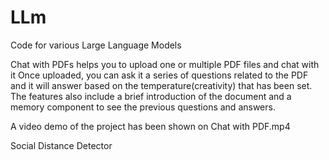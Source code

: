 # LLm
Code for various Large Language Models

Chat with PDFs helps you to upload one or multiple PDF files and chat with it Once uploaded, you can ask it a series of questions related to the PDF and it will answer based on the temperature(creativity) that has been set. The features also include a brief introduction of the document and a memory component to see the previous questions and answers.

A video demo of the project has been shown on Chat with PDF.mp4

Social Distance Detector

